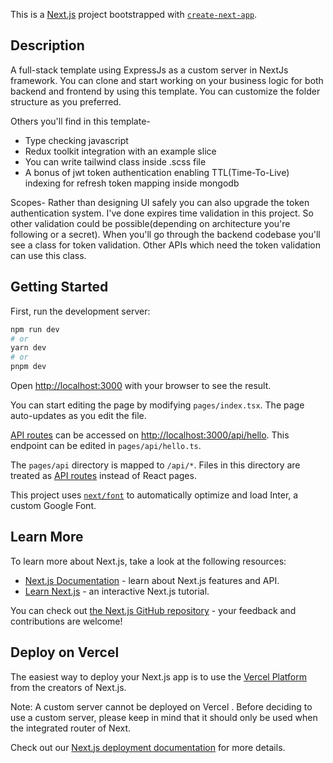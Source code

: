 This is a [Next.js](https://nextjs.org/) project bootstrapped with [`create-next-app`](https://github.com/vercel/next.js/tree/canary/packages/create-next-app).

## Description
A full-stack template using ExpressJs as a custom server in NextJs framework. You can clone and start working on your business logic for both backend and frontend by using this template. You can customize the folder structure as you preferred.

Others you'll find in this template- 
* Type checking javascript
* Redux toolkit integration with an example slice
* You can write tailwind class inside .scss file
* A bonus of jwt token authentication enabling TTL(Time-To-Live) indexing for refresh token mapping inside mongodb


Scopes-
Rather than designing UI safely you can also upgrade the token authentication system. I've done expires time validation in this project. So other validation could be possible(depending on architecture you're following or a secret). When you'll go through the backend codebase you'll see a class for token validation. Other APIs which need the token validation can use this class.


## Getting Started

First, run the development server:

```bash
npm run dev
# or
yarn dev
# or
pnpm dev
```

Open [http://localhost:3000](http://localhost:3000) with your browser to see the result.

You can start editing the page by modifying `pages/index.tsx`. The page auto-updates as you edit the file.

[API routes](https://nextjs.org/docs/api-routes/introduction) can be accessed on [http://localhost:3000/api/hello](http://localhost:3000/api/hello). This endpoint can be edited in `pages/api/hello.ts`.

The `pages/api` directory is mapped to `/api/*`. Files in this directory are treated as [API routes](https://nextjs.org/docs/api-routes/introduction) instead of React pages.

This project uses [`next/font`](https://nextjs.org/docs/basic-features/font-optimization) to automatically optimize and load Inter, a custom Google Font.

## Learn More

To learn more about Next.js, take a look at the following resources:

- [Next.js Documentation](https://nextjs.org/docs) - learn about Next.js features and API.
- [Learn Next.js](https://nextjs.org/learn) - an interactive Next.js tutorial.

You can check out [the Next.js GitHub repository](https://github.com/vercel/next.js/) - your feedback and contributions are welcome!

## Deploy on Vercel

The easiest way to deploy your Next.js app is to use the [Vercel Platform](https://vercel.com/new?utm_medium=default-template&filter=next.js&utm_source=create-next-app&utm_campaign=create-next-app-readme) from the creators of Next.js.

Note: A custom server cannot be deployed on Vercel . Before deciding to use a custom server, please keep in mind that it should only be used when the integrated router of Next.

Check out our [Next.js deployment documentation](https://nextjs.org/docs/deployment) for more details.
